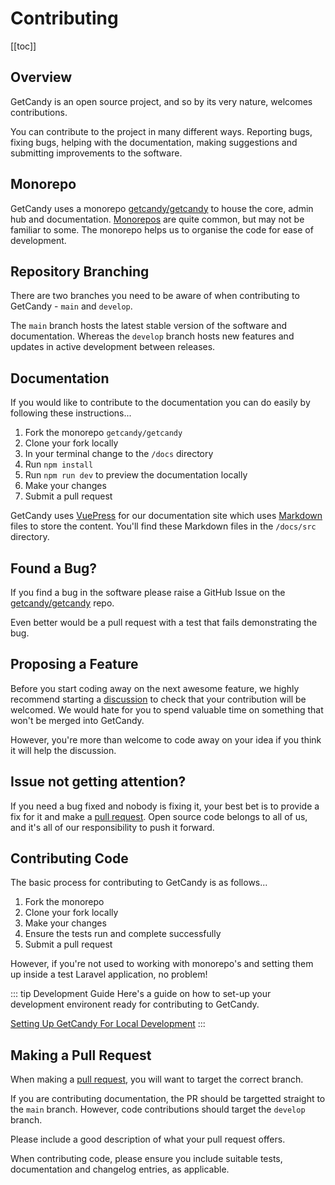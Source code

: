 # Contributing

[[toc]]

## Overview

GetCandy is an open source project, and so by its very nature, welcomes contributions.

You can contribute to the project in many different ways. Reporting bugs, fixing bugs, helping with the documentation, making suggestions and submitting improvements to the software.

## Monorepo

GetCandy uses a monorepo [getcandy/getcandy](https://github.com/getcandy/getcandy) to house the core, admin hub and documentation. [Monorepos](https://en.wikipedia.org/wiki/Monorepo) are quite common, but may not be familiar to some. The monorepo helps us to organise the code for ease of development.

## Repository Branching

There are two branches you need to be aware of when contributing to GetCandy - `main` and `develop`.

The `main` branch hosts the latest stable version of the software and documentation. Whereas the `develop` branch hosts new features and updates in active development between releases.

## Documentation

If you would like to contribute to the documentation you can do easily by following these instructions...

1. Fork the monorepo `getcandy/getcandy`
2. Clone your fork locally
3. In your terminal change to the `/docs` directory
4. Run `npm install`
5. Run `npm run dev` to preview the documentation locally
6. Make your changes
7. Submit a pull request

GetCandy uses [VuePress](https://vuepress.vuejs.org/) for our documentation site which uses [Markdown](https://www.markdownguide.org/basic-syntax/) files to store the content. You'll find these Markdown files in the `/docs/src` directory.

## Found a Bug?

If you find a bug in the software please raise a GitHub Issue on the [getcandy/getcandy](https://github.com/getcandy/getcandy/issues) repo. 

Even better would be a pull request with a test that fails demonstrating the bug.

## Proposing a Feature

Before you start coding away on the next awesome feature, we highly recommend starting a [discussion](https://github.com/getcandy/getcandy/discussions) to check that your contribution will be welcomed. We would hate for you to spend valuable time on something that won't be merged into GetCandy.

However, you're more than welcome to code away on your idea if you think it will help the discussion. 

## Issue not getting attention?

If you need a bug fixed and nobody is fixing it, your best bet is to provide a fix for it and make a [pull request](https://help.github.com/en/github/collaborating-with-issues-and-pull-requests/creating-a-pull-request). Open source code belongs to all of us, and it's all of our responsibility to push it forward.

## Contributing Code

The basic process for contributing to GetCandy is as follows...

1. Fork the monorepo
2. Clone your fork locally
3. Make your changes
4. Ensure the tests run and complete successfully
5. Submit a pull request

However, if you're not used to working with monorepo's and setting them up inside a test Laravel application, no problem!

::: tip Development Guide
Here's a guide on how to set-up your development environent ready for contributing to GetCandy.

[Setting Up GetCandy For Local Development](http://ss.com)
:::

## Making a Pull Request

When making a [pull request](https://help.github.com/en/github/collaborating-with-issues-and-pull-requests/creating-a-pull-request), you will want to target the correct branch. 

If you are contributing documentation, the PR should be targetted straight to the `main` branch. However, code contributions should target the `develop` branch.

Please include a good description of what your pull request offers.

When contributing code, please ensure you include suitable tests, documentation and changelog entries, as applicable.
